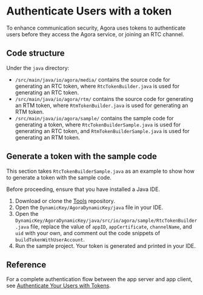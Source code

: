 # Authenticate Users with a token

To enhance communication security, Agora uses tokens to authenticate users before they access the Agora service, or joining an RTC channel.

## Code structure

Under the `java` directory:

* `/src/main/java/io/agora/media/` contains the source code for generating an RTC token, where `RtcTokenBuilder.java` is used for generating an RTC token.
* `/src/main/java/io/agora/rtm/` contains the source code for generating an RTM token, where `RtmTokenBuilder.java` is used for generating an RTM token.
* `/src/main/java/io/agora/sample/` contains the sample code for generating a token, where `RtcTokenBuilderSample.java` is used for generating an RTC token, and `RtmTokenBuilderSample.java` is used for generating an RTM token.

## Generate a token with the sample code

This section takes `RtcTokenBuilderSample.java` as an example to show how to generate a token with the sample code.

Before proceeding, ensure that you have installed a Java IDE.

1. Download or clone the [Tools](https://github.com/AgoraIO/Tools) repository.
2. Open the `DynamicKey/AgoraDynamicKey/java` file in your IDE.
3. Open the `DynamicKey/AgoraDynamicKey/java/src/io/agora/sample/RtcTokenBuilder.java` file, replace the value of `appID`, `appCertificate`, `channelName`, and `uid` with your own, and comment out the code snippets of `buildTokenWithUserAccount`.
4. Run the sample project. Your token is generated and printed in your IDE.

## Reference

For a complete authentication flow between the app server and app client, see [Authenticate Your Users with Tokens]().

